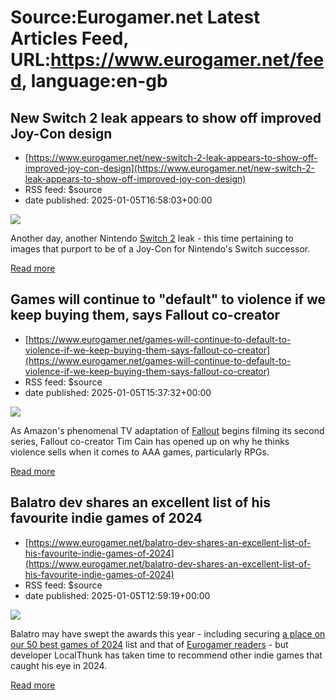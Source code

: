 # Source:Eurogamer.net Latest Articles Feed, URL:https://www.eurogamer.net/feed, language:en-gb

## New Switch 2 leak appears to show off improved Joy-Con design
 - [https://www.eurogamer.net/new-switch-2-leak-appears-to-show-off-improved-joy-con-design](https://www.eurogamer.net/new-switch-2-leak-appears-to-show-off-improved-joy-con-design)
 - RSS feed: $source
 - date published: 2025-01-05T16:58:03+00:00

<img src="https://assetsio.gnwcdn.com/joy-cons.jpg?width=1920&height=1920&fit=bounds&quality=80&format=jpg&auto=webp" /> <p>Another day, another Nintendo <a data-keyword="true" href="https://www.eurogamer.net/nintendo-switch-2-everything-we-know">Switch 2</a> leak - this time pertaining to images that purport to be of a Joy-Con for Nintendo's Switch successor.</p> <p><a href="https://www.eurogamer.net/new-switch-2-leak-appears-to-show-off-improved-joy-con-design">Read more</a></p>

## Games will continue to "default" to violence if we keep buying them, says Fallout co-creator
 - [https://www.eurogamer.net/games-will-continue-to-default-to-violence-if-we-keep-buying-them-says-fallout-co-creator](https://www.eurogamer.net/games-will-continue-to-default-to-violence-if-we-keep-buying-them-says-fallout-co-creator)
 - RSS feed: $source
 - date published: 2025-01-05T15:37:32+00:00

<img src="https://assetsio.gnwcdn.com/screenshot-00005_Sl5ZoQ1.jpg?width=1920&height=1920&fit=bounds&quality=80&format=jpg&auto=webp" /> <p>As Amazon's phenomenal TV adaptation of <a data-keyword="true" href="https://www.eurogamer.net/games/fallout">Fallout</a> begins filming its second series, Fallout co-creator Tim Cain has opened up on why he thinks violence sells when it comes to AAA games, particularly RPGs.</p> <p><a href="https://www.eurogamer.net/games-will-continue-to-default-to-violence-if-we-keep-buying-them-says-fallout-co-creator">Read more</a></p>

## Balatro dev shares an excellent list of his favourite indie games of 2024
 - [https://www.eurogamer.net/balatro-dev-shares-an-excellent-list-of-his-favourite-indie-games-of-2024](https://www.eurogamer.net/balatro-dev-shares-an-excellent-list-of-his-favourite-indie-games-of-2024)
 - RSS feed: $source
 - date published: 2025-01-05T12:59:19+00:00

<img src="https://assetsio.gnwcdn.com/animal-well-3.jpg?width=1920&height=1920&fit=bounds&quality=80&format=jpg&auto=webp" /> <p>Balatro may have swept the awards this year - including securing <a href="https://www.eurogamer.net/the-50-best-games-of-2024-ranked">a place on our 50 best games of 2024</a> list and that of <a href="https://www.eurogamer.net/eurogamer-readers-top-50-games-of-2024">Eurogamer readers</a> - but developer LocalThunk has taken time to recommend other indie games that caught his eye in 2024.</p> <p><a href="https://www.eurogamer.net/balatro-dev-shares-an-excellent-list-of-his-favourite-indie-games-of-2024">Read more</a></p>

